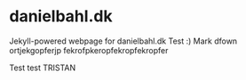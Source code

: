 # danielbahl.dk
Jekyll-powered webpage for danielbahl.dk
Test :)
Mark dfown ortjekgopferjp fekrofpkeropfekropfekropfer

Test test TRISTAN

